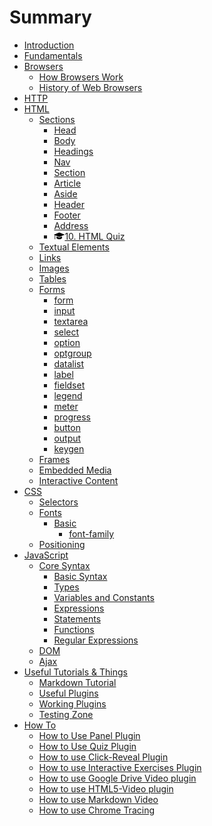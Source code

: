 # Summary

* [Introduction](README.md)
* [Fundamentals](Book/Fundamentals/index.md)
* [Browsers](Book/Browsers/index.md)
    * [How Browsers Work](Book/HTML/Browsers/how-browsers-work.md)
    * [History of Web Browsers](Book/HTML/Browsers/how-browsers-work.md)
* [HTTP](Book/HTTP/index.md)
* [HTML](Book/HTML/html.md)
   * [Sections](Book/HTML/Sections/index.md)
       * [Head](Book/HTML/Sections/head.md)
       * [Body](Book/HTML/Sections/body.md)
       * [Headings](Book/HTML/Sections/headings.md)
       * [Nav](Book/HTML/Sections/nav.md)
       * [Section](Book/HTML/Sections/section.md)
       * [Article](Book/HTML/Sections/article.md)
       * [Aside](Book/HTML/Sections/aside.md)
       * [Header](Book/HTML/Sections/header.md)
       * [Footer](Book/HTML/Sections/footer.md)
       * [Address](Book/HTML/Sections/address.md)
       * ![HTML Quiz Icon](images/quizIcon.png)[10. HTML Quiz](Book/HTML/Sections/Quiz.md)
   * [Textual Elements]()
   * [Links]()
   * [Images]()
   * [Tables]()
   * [Forms](Book/HTML/Forms/forms.md)
       * [form](Book/HTML/Forms/form.md)
       * [input](Book/HTML/Forms/input.md)
       * [textarea](Book/HTML/Forms/textarea.md)
       * [select](Book/HTML/Forms/select.md)
       * [option](Book/HTML/Forms/option.md)
       * [optgroup](Book/HTML/Forms/optgroup.md)
       * [datalist](Book/HTML/Forms/datalist.md)
       * [label](Book/HTML/Forms/label.md)
       * [fieldset](Book/HTML/Forms/fieldset.md)
       * [legend](Book/HTML/Forms/legend.md)
       * [meter](Book/HTML/Forms/meter.md)
       * [progress](Book/HTML/Forms/progress.md)
       * [button](Book/HTML/Forms/button.md)
       * [output](Book/HTML/Forms/output.md)
       * [keygen](Book/HTML/Forms/keygen.md)
   * [Frames]()
   * [Embedded Media]()
   * [Interactive Content]()
* [CSS](Book/CSS/css.md)
   * [Selectors]()
   * [Fonts](Book/CSS/Fonts/fonts.md)
       * [Basic](Book/CSS/Fonts/Basics/basics.md)
           * [font-family](Book/CSS/Fonts/Basics/font-family.md)
   * [Positioning]()   
* [JavaScript](Book/JavaScript/index.md)
   * [Core Syntax]()
        * [Basic Syntax]()
        * [Types]()
        * [Variables and Constants]()
        * [Expressions]()
        * [Statements]()
        * [Functions]()
        * [Regular Expressions]()
    * [DOM]()
    * [Ajax]()
* [Useful Tutorials & Things](Book/UsefulTutorials/index.md)
    * [Markdown Tutorial](Book/UsefulTutorials/Markdown/index.md)
    * [Useful Plugins](Book/UsefulTutorials/UsefulPlugins/index.md)
    * [Working Plugins](Book/UsefulTutorials/WorkingPlugins/index.md)
    * [Testing Zone](Book/UsefulTutorials/TestingZone/index.md)
* [How To](Book/HowTo/HowTo.md)
    * [How to Use Panel Plugin](Book/HowTo/PanelPlugin.md)
    * [How to Use Quiz Plugin](Book/HowTo/QuizPlugin.md)
    * [How to use Click-Reveal Plugin](Book/HowTo/ClickReveal.md)
    * [How to use Interactive Exercises Plugin](Book/HowTo/Exercises.md)
    * [How to use Google Drive Video plugin](Book/HowTo/GoogleDriveVideo.md)
    * [How to use HTML5-Video plugin](Book/HowTo/HTML5Video.md)
    * [How to use Markdown Video](Book/HowTo/MarkdownVideo.md)
    * [How to use Chrome Tracing](Book/HowTo/ChromeTracing.md)
   
   
